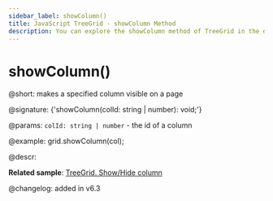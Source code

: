 ```yaml
---
sidebar_label: showColumn()
title: JavaScript TreeGrid - showColumn Method 
description: You can explore the showColumn method of TreeGrid in the documentation of the DHTMLX JavaScript UI library. Browse developer guides and API reference, try out code examples and live demos, and download a free 30-day evaluation version of DHTMLX Suite 7.
---
```


# showColumn()

@short: makes a specified column visible on a page

@signature: {'showColumn(colId: string | number): void;'}

@params:
`colId: string | number` - the id of a column

@example:
grid.showColumn(col);

@descr:

**Related sample**: [TreeGrid. Show/Hide column](https://snippet.dhtmlx.com/1gekn97m)

@changelog: added in v6.3

[comment]: # (@relatedapi: treegrid/api/treegrid_hidecolumn_method.md)

[comment]: # (@related: treegrid/usage.md#hidingshowing-a-column)
